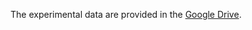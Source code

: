 
The experimental data are provided in the [Google Drive](https://drive.google.com/open?id=1MPXlAhD8VcHDgCuAnaSseJ0-e4fwklEs).
